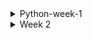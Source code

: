 <details>
 <summary> Python-week-1 </summary>
 
Introduction to Python
 
 * the introduction of using commands and how to navigate them
 * learnt how to apply the syntax of python
  
Variables and Operators, data structure
  
* apply how to use different variables within python, such int, floats and decimal numbers
* got familier with the use of output variable to produce the task performed, such as normally used variable print()
* the application of true or false value, which is another variable in python
* data structures to asign mutliple variables
* the use of dictionaries by doing some exercises 
* the use of arithmetic operation to perform calculations
* the operators on strings, the use of operator to add two strings
* Completed some exercises to test myself how to narvigate with these different operators 
* got to learn about boolean values (True or False)

Lists, Sets, Dictionaries and Tuples
  
* learnt how lists are used to store multiple items in a single variable using square brackets [ ]
* A set is a collection which is unordered, unchangeable, and unindexed. they using 
* also got to do some exercises to test myself how to list items in a variable
* learnt about dictionaries on how they are constructed and applied using curly { }, and they have keys and values
* learnt about tuples how they are differentiated from sets and lists using different brackets, for tuples we use curly brackets ()

Methods that are used in python

* learnt how to use different methods such as
* remove() to remove from the list
* pop() to remove the specified index 
* del also remove specified index
* clear() emptied the list
* 
Control flow (if , elif and else statements)

* got to learn how if statements are constructed to check the condition
* got to learn of "elif" keyword which is used if previous conditions were not true
* also got to learn how "else" keyword function to catches anything that is catched by preeciding conditions
* accessing tuple by using indexing format

Loops 

* learnt how loops are used in python to execute statements
* With the while loop we can execute a set of statements as long as a condition is true
* with for loop i learnt that you can execute sets of statements
* With the continue statement we can stop the current iteration, and continue with the next
* With the break statement we can stop the loop even if the while condition is true
* the importance of using inreament while looping to avoid the loop continuing forever

Factorials

* learnt that the factorial represented by a exclamation mark after a number
* also that is equal to the product of that number, all the integers below it to one
* also learnt that is important to check the input
* factorial can be used to check the variable type

Functions 

* in python a function is defined using "def" keyword
* example: def my_function() 
* to call a function, use the functiopn name followed by parentheses
* The function body is indented and contains the code that performs the desired operation on the inputs, and the "return" keyword is used to specify the output
* a function may mutate a variable without returning anything
* Functions can take one or more arguments, and they may or may not return a value
* the special Python keyword "None" represents the absence of value, and it is the default return value for functions that do not explicitly return anything

Classes and Objects

* when we define a class, we use an uppercase letter fintor the class name, and we start defining all the functions and attributes inside the class definition
* we usually begin by creating a special function called the initialization function, or "init" function, which gets called every time an instance of the class is created
* almost everything in Python is an object, with its properties and methods
* a Class is like an object constructor, or a "blueprint" for creating objects

Int and Floats

* python automatically returns a float to accomodate non-whole numbers
* adding a float to an int or multiplying or using exponents

Alternative number types(Decimal, Booleans and Strings)

* if you pass a second argument as a number it will convert the first argument as a number, it will convert the first argument from thaat base to base 10.
* learnt that if you pass a second argument as a number, it will convert the first argument from that base 10. for instance "100" in base 2 is equal to 4 in base 10
* also got to know that the first argument must always be a string, even if want to convert it from different base
* this is done because there may be non-numeric characters in the string that are valid in some bases
* learnt that python has another class decimal that addresses some of the issues we saw with floats
* got to understand that floats are great they have floating point errors that can be problematic in certain situations, such as when dealing money.
* to use use decimal module, you need to import the decimal class and the getContext function at the top of your code
* the getContext function returns a context object that holds global settings for using decimal class.
* with deciaml class you can instatiate a decimal object with a number value, for instance decimal 1 devided by decimal 3 returns 0,3333 with four deciaml places
* You can also pass in a float, but be aware that the decimal module will try to exactly replicate the float with all its digits, which may lead to floating point errors
* python easily casts integers to booleans -1 is true and 0 is false, anything except 0 is true
* in fact anything except 0 is true, so even -1 amd imaginary 1 are true, but float 0 imaginary 0 are false
* string is true, anything other than an empty string is also true
* the only false string is an empty one, but be careful not to accidentally have a space in there
* we can also cast data structures to booleans, an empty list or dictionary is false
* python has numerous tools to analyze and construct strings, and one of the most useful is slicing
* slicing refers to taking a portion of a string and returning it

Formatting

* python has a few ways to create strings, including string concatenation and f-strings
* f-strings allows us to insert variable or expressions inside curly braces in a string
* we can also do rounding and number formatting with f-strings
* the format fuction is similar to f-strings and was used in vertions of python 3.6

Multiple-line strings

* python has a handy feature for creating multi-line strings by using triple quotes
* if we to include literal triple quotes in the string, we can escape them with backlash.
 
</details>
<details>
 <summary> Week 2 </summary>

Functions

* we call the function performaOperation with two parameters to determine the sum by using the operation "sum"
* to address this we can assign a default value to the operation parameter using name parameters or keyword arguments
* when calling the function, pass in the message before or after the operation, as long as we specify which argument is which by using a comma to seperate them.
* args, there is a rule when using keyword arguments in python i.e they must come after the positional arguments
* while optional arguments are useful there is a funtional limitation to how many variables can be 
* if you want to allow users to pass in any number of variables, use the asterisk symbol before the argument name to create a pointer to the inputted variables.
* 
* 
 
</details>
